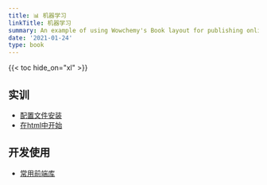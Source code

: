 ```yaml
---
title: 📊 机器学习
linkTitle: 机器学习
summary: An example of using Wowchemy's Book layout for publishing online courses.
date: '2021-01-24'
type: book
---
```




{{< toc hide_on="xl" >}}

## 实训

- [配置文件安装](0000.html)
- [在html中开始](0001.html)

## 开发使用
- [常用前端库](https://www.jq22.com/jquery/jquery.html)
